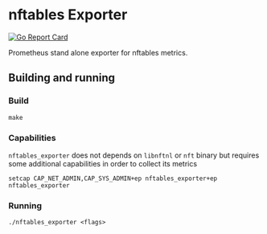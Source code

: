 # nftables Exporter 

[![Go Report Card](https://goreportcard.com/badge/github.com/ynsta/nftables_exporter)](https://goreportcard.com/report/github.com/ynsta/nftables_exporter)

Prometheus stand alone exporter for nftables metrics.

## Building and running

### Build

    make

### Capabilities

`nftables_exporter` does not depends on `libnftnl` or `nft` binary but requires some 
additional capabilities in order to collect its metrics

    setcap CAP_NET_ADMIN,CAP_SYS_ADMIN+ep nftables_exporter+ep nftables_exporter

### Running

    ./nftables_exporter <flags>
